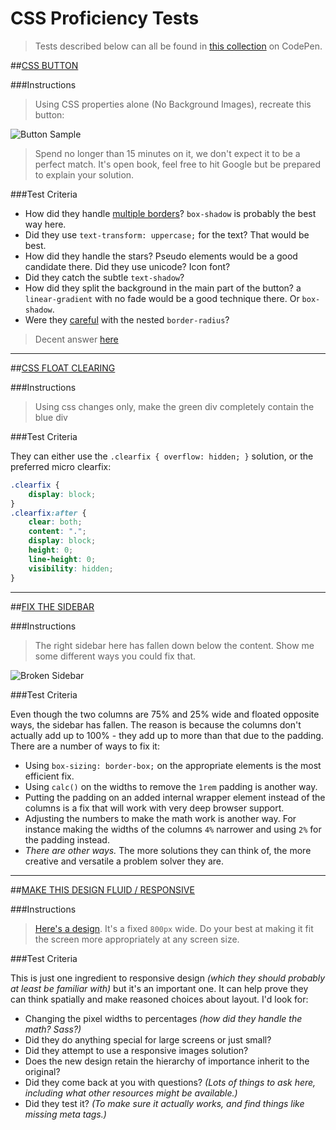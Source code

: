 CSS Proficiency Tests
===

> Tests described below can all be found in [this collection](http://codepen.io/collection/daEif/) on CodePen.


##[CSS BUTTON](http://codepen.io/alademann/pen/cAxzs?editors=010)

###Instructions

> Using CSS properties alone (No Background Images), recreate this button:

![Button Sample](http://i.imgur.com/gnZnY.png)

> Spend no longer than 15 minutes on it, we don't expect it to be a perfect match. It's open book, feel free to hit Google but be prepared to explain your solution.

###Test Criteria

  + How did they handle [multiple borders](http://css-tricks.com/snippets/css/multiple-borders/)? `box-shadow` is probably the best way here.
  + Did they use `text-transform: uppercase;` for the text? That would be best.
  + How did they handle the stars? Pseudo elements would be a good candidate there. Did they use unicode? Icon font?
  + Did they catch the subtle `text-shadow`?
  + How did they split the background in the main part of the button? a `linear-gradient` with no fade would be a good technique there. Or `box-shadow`.
  + Were they [careful](http://css-tricks.com/public-service-announcement-careful-with-your-nested-border-radii/) with the nested `border-radius`?

> Decent answer [here](http://codepen.io/gillytech/pen/duHFG)

---

##[CSS FLOAT CLEARING](http://codepen.io/alademann/pen/hApJd?editors=110)

###Instructions

> Using css changes only, make the green div completely contain the blue div

###Test Criteria

They can either use the `.clearfix { overflow: hidden; }` solution, or the preferred micro clearfix:

```css
.clearfix {
    display: block;
}
.clearfix:after {
    clear: both;
    content: ".";
    display: block;
    height: 0;
    line-height: 0;
    visibility: hidden;
}
```

---

##[FIX THE SIDEBAR](http://codepen.io/alademann/pen/dwcbj?editors=110)

###Instructions

> The right sidebar here has fallen down below the content. Show me some different ways you could fix that.

![Broken Sidebar](http://cdn.css-tricks.com/wp-content/uploads/2013/10/fallen-sidebar.jpg)

###Test Criteria

Even though the two columns are 75% and 25% wide and floated opposite ways, the sidebar has fallen. The reason is because the columns don't actually add up to 100% - they add up to more than that due to the padding. There are a number of ways to fix it:

  + Using `box-sizing: border-box;` on the appropriate elements is the most efficient fix.
  + Using `calc()` on the widths to remove the `1rem` padding is another way.
  + Putting the padding on an added internal wrapper element instead of the columns is a fix that will work with very deep browser support.
  + Adjusting the numbers to make the math work is another way. For instance making the widths of the columns `4%` narrower and using `2%` for the padding instead.
  + _There are other ways._ The more solutions they can think of, the more creative and versatile a problem solver they are.

---

##[MAKE THIS DESIGN FLUID / RESPONSIVE](http://codepen.io/alademann/pen/fBhoi?editors=110)

###Instructions

> [Here's a design](http://codepen.io/alademann/pen/fBhoi?editors=110). It's a fixed `800px` wide. Do your best at making it fit the screen more appropriately at any screen size.

###Test Criteria

This is just one ingredient to responsive design _(which they should probably at least be familiar with)_ but it's an important one. It can help prove they can think spatially and make reasoned choices about layout. I'd look for:

  + Changing the pixel widths to percentages _(how did they handle the math? Sass?)_
  + Did they do anything special for large screens or just small?
  + Did they attempt to use a responsive images solution?
  + Does the new design retain the hierarchy of importance inherit to the original?
  + Did they come back at you with questions? _(Lots of things to ask here, including what other resources might be available.)_
  + Did they test it? _(To make sure it actually works, and find things like missing meta tags.)_
